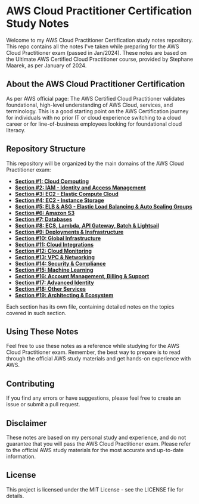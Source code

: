 # AWS Cloud Practitioner Certification Study Notes

Welcome to my AWS Cloud Practitioner Certification study notes repository. This repo contains all the notes I've taken
while preparing for the AWS Cloud Practitioner exam (passed in Jan/2024).
These notes are based on the Ultimate AWS Certified Cloud Practitioner course, provided by Stephane Maarek, as per January
of 2024.

## About the AWS Cloud Practitioner Certification

As per AWS official page: The AWS Certified Cloud Practitioner validates foundational, high-level understanding of AWS
Cloud, services, and terminology.  This is a good starting point on the AWS Certification journey for individuals with no
prior IT or cloud experience switching to a cloud career or for line-of-business employees looking for foundational cloud literacy.

## Repository Structure

This repository will be organized by the main domains of the AWS Cloud Practitioner exam:

- **[Section #1: Cloud Computing](https://github.com/h-urena/aws-certified-cloud-practitioner/blob/main/Section%20%231%20-%20Cloud%20Computing.md)**
- **[Section #2: IAM - Identity and Access Management](https://github.com/h-urena/aws-certified-cloud-practitioner/blob/main/Section%20%232%20-%20IAM.md)**
- **[Section #3: EC2 - Elastic Compute Cloud](https://github.com/h-urena/aws-certified-cloud-practitioner/blob/main/Section%20%233%20-%20EC2.md)**
- **[Section #4: EC2 - Instance Storage](https://github.com/h-urena/aws-certified-cloud-practitioner/blob/main/Section%20%234%20-%20EC2%20Instance%20Storage.md)**
- **[Section #5: ELB & ASG - Elastic Load Balancing & Auto Scaling Groups](https://github.com/h-urena/aws-certified-cloud-practitioner/blob/main/Section%20%235%20-%20ELB%20%26%20ASG.md)**
- **[Section #6: Amazon S3](https://github.com/h-urena/aws-certified-cloud-practitioner/blob/main/Section%20%236%20-%20Amazon%20S3.md)**
- **[Section #7: Databases](https://github.com/h-urena/aws-certified-cloud-practitioner/blob/main/Section%20%237%20-%20Databases%20%26%20Analytics.md)**
- **[Section #8: ECS, Lambda, API Gateway, Batch & Lightsail](https://github.com/h-urena/aws-certified-cloud-practitioner/blob/main/Section%20%238%20-%20Other%20Compute%20Services.md)**
- **[Section #9: Deployments & Insfrastructure](https://github.com/h-urena/aws-certified-cloud-practitioner/blob/main/Section%20%239%20-%20Deployments%20%26%20Infrastructure%20Management.md)**
- **[Section #10: Global Infrastructure](https://github.com/h-urena/aws-certified-cloud-practitioner/blob/main/Section%20%2310%20-%20Global%20Infrastructure.md)**
- **[Section #11: Cloud Integrations](https://github.com/h-urena/aws-certified-cloud-practitioner/blob/main/Section%20%2311%20-%20Cloud%20Integrations.md)**
- **[Section #12: Cloud Monitoring](https://github.com/h-urena/aws-certified-cloud-practitioner/blob/main/Section%20%2312%20-%20Cloud%20Monitoring.md)**
- **[Section #13: VPC & Networking](https://github.com/h-urena/aws-certified-cloud-practitioner/blob/main/Section%20%2313%20-%20VPCs%20%26%20Networking.md)**
- **[Section #14: Security & Compliance](https://github.com/h-urena/aws-certified-cloud-practitioner/blob/main/Section%20%2314%20-%20Security%20%26%20Compliance.md)**
- **[Section #15: Machine Learning](https://github.com/h-urena/aws-certified-cloud-practitioner/blob/main/Section%20%2315%20-%20Machine%20Learning.md)**
- **[Section #16: Account Management, Billing & Support](https://github.com/h-urena/aws-certified-cloud-practitioner/blob/main/Section%20%2316%20-%20Account%20Management%2C%20Billing%20%26%20Support.md)**
- **[Section #17: Advanced Identity](https://github.com/h-urena/aws-certified-cloud-practitioner/blob/main/Section%20%2317%20-%20Advanced%20Identity.md)**
- **[Section #18: Other Services](https://github.com/h-urena/aws-certified-cloud-practitioner/blob/main/Section%20%2318%20-%20Other%20Services.md)**
- **[Section #19: Architecting & Ecosystem](https://github.com/h-urena/aws-certified-cloud-practitioner/blob/main/Section%20%2319%20-%20Architecting%20%26%20Ecosystem.md)**

Each section has its own file, containing detailed notes on the topics covered in such section.

## Using These Notes

Feel free to use these notes as a reference while studying for the AWS Cloud Practitioner exam. Remember, the best way to
prepare is to read through the official AWS study materials and get hands-on experience with AWS.

## Contributing

If you find any errors or have suggestions, please feel free to create an issue or submit a pull request.

## Disclaimer

These notes are based on my personal study and experience, and do not guarantee that you will pass the AWS Cloud
Practitioner exam. Please refer to the official AWS study materials for the most accurate and up-to-date information.

## License

This project is licensed under the MIT License - see the LICENSE file for details.
